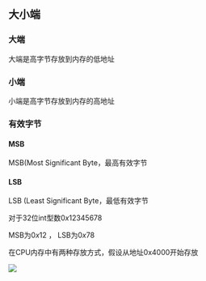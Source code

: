 <!--
 * @Description: 
 * @Version: 1.0
 * @Author: dalao
 * @Email: dalao_li@163.com
 * @Date: 2022-04-10 22:17:31
 * @LastEditors: DaLao
 * @LastEditTime: 2022-05-25 20:51:10
-->

## 大小端


### 大端

大端是高字节存放到内存的低地址


### 小端

小端是高字节存放到内存的高地址



### 有效字节


#### MSB


MSB(Most Significant Byte，最高有效字节



#### LSB


LSB (Least Significant Byte，最低有效字节


对于32位int型数$0x12345678$


MSB为$0x12$ ， LSB为$0x78$

在CPU内存中有两种存放方式，假设从地址0x4000开始存放

![](https://cdn.hurra.ltd/img/2022-4-10-2302.svg)